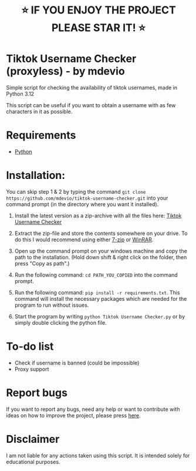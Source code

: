 <h1 align="center">⭐ IF YOU ENJOY THE PROJECT PLEASE STAR IT! ⭐</h1>


# Tiktok Username Checker (proxyless) - by mdevio

Simple script for checking the availability of tiktok usernames, made in Python 3.12

This script can be useful if you want to obtain a username with as few characters in it as possible.

# Requirements

- [Python](https://www.python.org/downloads/)

# Installation:

You can skip step 1 & 2 by typing the command `git clone https://github.com/mdevio/tiktok-username-checker.git` into your command prompt (in the directory where you want it installed).

1. Install the latest version as a zip-archive with all the files here: [Tiktok Username Checker](https://github.com/mdevio/tiktok-username-checker/archive/refs/heads/main.zip)

2. Extract the zip-file and store the contents somewhere on your drive. To do this I would recommend using either [7-zip](https://www.7-zip.org/download.html) or [WinRAR](https://www.win-rar.com/download.html).

3. Open up the command prompt on your windows machine and copy the path to the installation. (Hold down shift & right click on the folder, then press "Copy as path".)

4. Run the following command: `cd PATH_YOU_COPIED` into the command prompt.

5. Run the following command: `pip install -r requirements.txt`. This command will install the necessary packages which are needed for the program to run without issues.

6. Start the program by writing `python Tiktok Username Checker.py` or by simply double clicking the python file.

# To-do list

- Check if username is banned (could be impossible)
- Proxy support

# Report bugs

If you want to report any bugs, need any help or want to contribute with ideas on how to improve the project, please press [here](https://github.com/mdevio/TikTok-Username-Checker/issues).

# Disclaimer

I am not liable for any actions taken using this script. It is intended solely for educational purposes.
